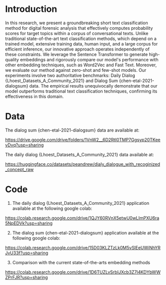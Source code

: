 
# Introduction

In this research, we present a groundbreaking short text classification method for digital forensic analysis that effectively computes probability scores for target topics within a corpus of conversational texts. Unlike traditional state-of-the-art text classification methods, which depend on a trained model, extensive training data, human input, and a large corpus for efficient inference, our innovative approach operates independently of these constraints. We leverage the Sentence Transformer to generate high-quality embeddings and rigorously compare our model's performance with other embedding techniques, such as Word2Vec and Fast Text. Moreover, we evaluate our method against zero-shot and few-shot models. Our experiments involve two authoritative benchmarks: Daily Dialog {Lhoest_Datasets_A_Community_2021} and Dialog Sum {chen-etal-2021-dialogsum} data. The empirical results unequivocally demonstrate that our model outperforms traditional text classification techniques, confirming its effectiveness in this domain.
# Data
The dialog sum {chen-etal-2021-dialogsum} data are available at:

https://drive.google.com/drive/folders/1VnW2__6D2RtI0TMP7Ggsyp20TKeevDvq?usp=sharing

The  daily dialog {Lhoest_Datasets_A_Community_2021}  data available at:

https://huggingface.co/datasets/peandrew/dialy_dialogue_with_recoginized_concept_raw

# Code
1. The  daily dialog {Lhoest_Datasets_A_Community_2021} application available at the following google colab:

https://colab.research.google.com/drive/1QJY60RVnX5etwU0wLImPXU6ra5NpEDVk?usp=sharing

2. The dialog sum {chen-etal-2021-dialogsum} application available at the following google colab:
   
https://colab.research.google.com/drive/15D03KLZTzLk0M5vSlEeUWiNhYRJvU33f?usp=sharing

3. Comparison with the current state-of-the-arts embedding methods

https://colab.research.google.com/drive/1D6TUZLvSrbIJXcb3Z7l4KDYbWWZPrFJR?usp=sharing


